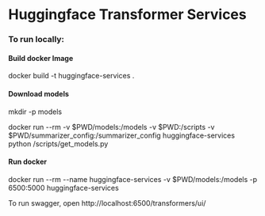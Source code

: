 # Huggingface Transformer Services

### To run locally:

#### Build docker Image

docker build -t huggingface-services .

#### Download models

mkdir -p models

docker run --rm -v $PWD/models:/models  -v   $PWD:/scripts -v $PWD/summarizer_config:/summarizer_config huggingface-services python  /scripts/get_models.py
#### Run docker

docker run --rm --name huggingface-services -v $PWD/models:/models -p 6500:5000 huggingface-services

To run swagger, open http://localhost:6500/transformers/ui/
